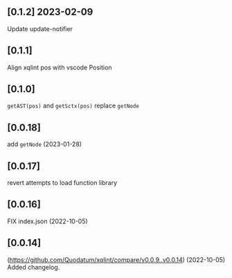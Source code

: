 ## [0.1.2] 2023-02-09
Update update-notifier

## [0.1.1] 
Align xqlint pos with vscode Position

## [0.1.0] 
`getAST(pos)` and `getSctx(pos)` replace `getNode`

## [0.0.18] 
add `getNode` (2023-01-28)

## [0.0.17] 
revert attempts to load function library
 
## [0.0.16] 
FIX index.json (2022-10-05)
## [0.0.14]
(https://github.com/Quodatum/xqlint/compare/v0.0.9..v0.0.14) (2022-10-05)
Added changelog.
